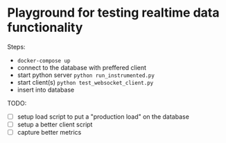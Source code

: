 # Playground for testing realtime data functionality


Steps:
- `docker-compose up`
- connect to the database with preffered client
- start python server `python run_instrumented.py`
- start client(s) `python test_websocket_client.py` 
- insert into database


TODO:
 - [ ] setup load script to put a "production load" on the database
 - [ ] setup a better client script
 - [ ] capture better metrics